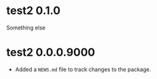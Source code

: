 # test2 0.1.0
Something else

# test2 0.0.0.9000

* Added a `NEWS.md` file to track changes to the package.
